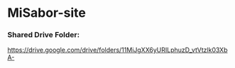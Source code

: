# MiSabor-site

### Shared Drive Folder:
https://drive.google.com/drive/folders/11MiJgXX6yURILphuzD_vtVtzlk03XbA- 
